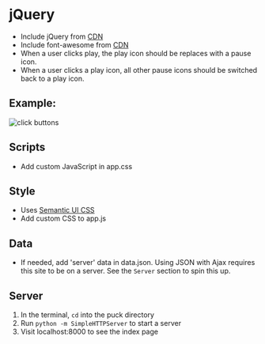 # jQuery

* Include jQuery from [CDN](https://cdnjs.com/libraries/jquery/)
* Include font-awesome from [CDN](http://fortawesome.github.io/Font-Awesome/get-started/)
* When a user clicks play, the play icon should be replaces with a pause icon.
* When a user clicks a play icon, all other pause icons should be switched back to a play icon.

## Example:
![click buttons](img/example.gif)

## Scripts
* Add custom JavaScript in app.css

## Style
* Uses [Semantic UI CSS](http://semantic-ui.com/element.html)
* Add custom CSS to app.js

## Data
* If needed, add 'server' data in data.json. Using JSON with Ajax requires this site to be on a server. See the `Server` section to spin this up.

## Server
1. In the terminal, `cd` into the puck directory
1. Run `python -m SimpleHTTPServer` to start a server
1. Visit localhost:8000 to see the index page
